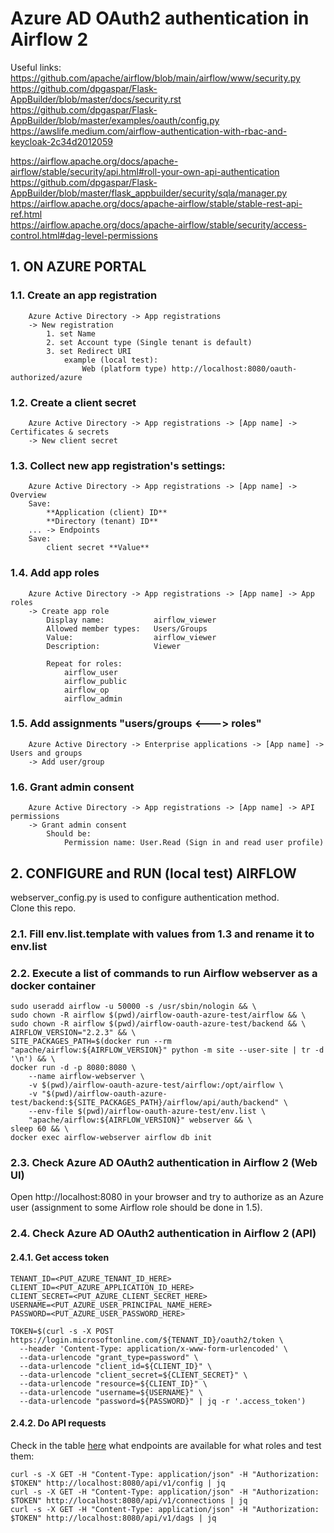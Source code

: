 # Azure AD OAuth2 authentication in Airflow 2
Useful links:  
https://github.com/apache/airflow/blob/main/airflow/www/security.py  
https://github.com/dpgaspar/Flask-AppBuilder/blob/master/docs/security.rst  
https://github.com/dpgaspar/Flask-AppBuilder/blob/master/examples/oauth/config.py  
https://awslife.medium.com/airflow-authentication-with-rbac-and-keycloak-2c34d2012059  
  
https://airflow.apache.org/docs/apache-airflow/stable/security/api.html#roll-your-own-api-authentication  
https://github.com/dpgaspar/Flask-AppBuilder/blob/master/flask_appbuilder/security/sqla/manager.py  
https://airflow.apache.org/docs/apache-airflow/stable/stable-rest-api-ref.html  
https://airflow.apache.org/docs/apache-airflow/stable/security/access-control.html#dag-level-permissions  
  
## 1. ON AZURE PORTAL
### 1.1. Create an app registration
        Azure Active Directory -> App registrations
        -> New registration
            1. set Name
            2. set Account type (Single tenant is default)
            3. set Redirect URI
                example (local test):
                    Web (platform type) http://localhost:8080/oauth-authorized/azure
### 1.2. Create a client secret
        Azure Active Directory -> App registrations -> [App name] -> Certificates & secrets
        -> New client secret
### 1.3. Collect new app registration's settings:
        Azure Active Directory -> App registrations -> [App name] -> Overview
        Save:
            **Application (client) ID**
            **Directory (tenant) ID**
        ... -> Endpoints
        Save:
            client secret **Value**
### 1.4. Add app roles
        Azure Active Directory -> App registrations -> [App name] -> App roles
        -> Create app role
            Display name:           airflow_viewer
            Allowed member types:   Users/Groups
            Value:                  airflow_viewer
            Description:            Viewer

            Repeat for roles:
                airflow_user
                airflow_public
                airflow_op
                airflow_admin
### 1.5. Add assignments "users/groups <---> roles"
        Azure Active Directory -> Enterprise applications -> [App name] -> Users and groups
        -> Add user/group
### 1.6. Grant admin consent
        Azure Active Directory -> App registrations -> [App name] -> API permissions
        -> Grant admin consent
            Should be:
                Permission name: User.Read (Sign in and read user profile)

## 2. CONFIGURE and RUN (local test) AIRFLOW
webserver_config.py is used to configure authentication method.  
Clone this repo.
### 2.1. Fill env.list.template with values from 1.3 and rename it to env.list
### 2.2. Execute a list of commands to run Airflow webserver as a docker container
    sudo useradd airflow -u 50000 -s /usr/sbin/nologin && \
    sudo chown -R airflow $(pwd)/airflow-oauth-azure-test/airflow && \
    sudo chown -R airflow $(pwd)/airflow-oauth-azure-test/backend && \
    AIRFLOW_VERSION="2.2.3" && \
    SITE_PACKAGES_PATH=$(docker run --rm "apache/airflow:${AIRFLOW_VERSION}" python -m site --user-site | tr -d '\n') && \
    docker run -d -p 8080:8080 \
        --name airflow-webserver \
        -v $(pwd)/airflow-oauth-azure-test/airflow:/opt/airflow \
        -v "$(pwd)/airflow-oauth-azure-test/backend:${SITE_PACKAGES_PATH}/airflow/api/auth/backend" \
        --env-file $(pwd)/airflow-oauth-azure-test/env.list \
        "apache/airflow:${AIRFLOW_VERSION}" webserver && \
    sleep 60 && \
    docker exec airflow-webserver airflow db init
### 2.3. Check Azure AD OAuth2 authentication in Airflow 2 (Web UI)
Open http://localhost:8080 in your browser and try to authorize as an Azure user (assignment to some Airflow role should be done in 1.5).  
### 2.4. Check Azure AD OAuth2 authentication in Airflow 2 (API)
#### 2.4.1. Get access token
    TENANT_ID=<PUT_AZURE_TENANT_ID_HERE>
    CLIENT_ID=<PUT_AZURE_APPLICATION_ID_HERE>
    CLIENT_SECRET=<PUT_AZURE_CLIENT_SECRET_HERE>
    USERNAME=<PUT_AZURE_USER_PRINCIPAL_NAME_HERE>
    PASSWORD=<PUT_AZURE_USER_PASSWORD_HERE>
  
    TOKEN=$(curl -s -X POST https://login.microsoftonline.com/${TENANT_ID}/oauth2/token \
      --header 'Content-Type: application/x-www-form-urlencoded' \
      --data-urlencode "grant_type=password" \
      --data-urlencode "client_id=${CLIENT_ID}" \
      --data-urlencode "client_secret=${CLIENT_SECRET}" \
      --data-urlencode "resource=${CLIENT_ID}" \
      --data-urlencode "username=${USERNAME}" \
      --data-urlencode "password=${PASSWORD}" | jq -r '.access_token')
#### 2.4.2. Do API requests
Check in the table [here](https://airflow.apache.org/docs/apache-airflow/stable/security/access-control.html#dag-level-permissions) what endpoints are available for what roles and test them:  

    curl -s -X GET -H "Content-Type: application/json" -H "Authorization: $TOKEN" http://localhost:8080/api/v1/config | jq
    curl -s -X GET -H "Content-Type: application/json" -H "Authorization: $TOKEN" http://localhost:8080/api/v1/connections | jq
    curl -s -X GET -H "Content-Type: application/json" -H "Authorization: $TOKEN" http://localhost:8080/api/v1/dags | jq
    
